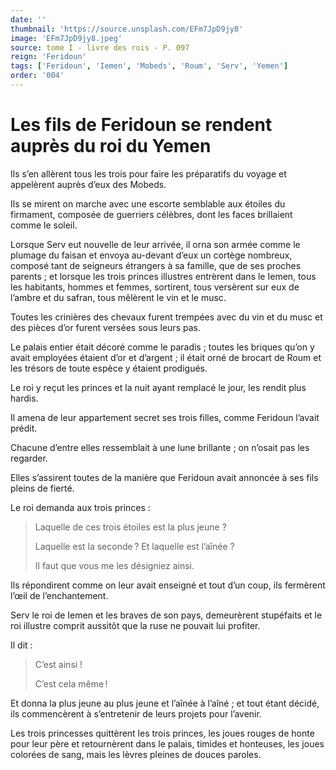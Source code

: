 ```yaml
---
date: ''
thumbnail: 'https://source.unsplash.com/EFm7JpD9jy8'
image: 'EFm7JpD9jy8.jpeg'
source: tome I - livre des rois - P. 097
reign: 'Feridoun'
tags: ['Feridoun', 'Iemen', 'Mobeds', 'Roum', 'Serv', 'Yemen']
order: '004'
---
```


# Les fils de Feridoun se rendent auprès du roi du Yemen

Ils s’en allèrent tous les trois pour faire les préparatifs du voyage et appelèrent auprès d’eux des Mobeds.

Ils se mirent on marche avec une escorte semblable aux étoiles du firmament, composée de guerriers célèbres, dont les faces brillaient comme le soleil.

Lorsque Serv eut nouvelle de leur arrivée, il orna son armée comme le plumage du faisan et envoya au-devant d’eux un cortège nombreux, composé tant de seigneurs étrangers à sa famille, que de ses proches parents ; et lorsque les trois princes illustres entrèrent dans le Iemen, tous les habitants, hommes et femmes, sortirent, tous versèrent sur eux de l’ambre et du safran, tous mêlèrent le vin et le musc.

Toutes les crinières des chevaux furent trempées avec du vin et du musc et des pièces d’or furent versées sous leurs pas.

Le palais entier était décoré comme le paradis ; toutes les briques qu’on y avait employées étaient d’or et d’argent ; il était orné de brocart de Roum et les trésors de toute espèce y étaient prodigués.

Le roi y reçut les princes et la nuit ayant remplacé le jour, les rendit plus hardis.

Il amena de leur appartement secret ses trois filles, comme Feridoun l’avait prédit.

Chacune d’entre elles ressemblait à une lune brillante ; on n’osait pas les regarder.

Elles s’assirent toutes de la manière que Feridoun avait annoncée à ses fils pleins de fierté.

Le roi demanda aux trois princes :

> Laquelle de ces trois étoiles est la plus jeune ?
>
> Laquelle est la seconde ? Et laquelle est l’aînée ?
>
> Il faut que vous me les désigniez ainsi.

Ils répondirent comme on leur avait enseigné et tout d’un coup, ils fermèrent l’œil de l’enchantement.

Serv le roi de Iemen et les braves de son pays, demeurèrent stupéfaits et le roi illustre comprit aussitôt que la ruse ne pouvait lui profiter.

Il dit :

> C’est ainsi !
>
> C’est cela même !

Et donna la plus jeune au plus jeune et l’aînée à l’aîné ; et tout étant décidé, ils commencèrent à s’entretenir de leurs projets pour l’avenir.

Les trois princesses quittèrent les trois princes, les joues rouges de honte pour leur père et retournèrent dans le palais, timides et honteuses, les joues colorées de sang, mais les lèvres pleines de douces paroles.

